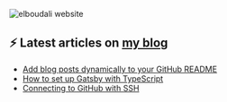 ![elboudali website](https://res.cloudinary.com/elboudali/image/upload/v1624985308/my%20images/elboudali_f9aoie.png "elboudali.com")

## ⚡️ Latest articles on [my blog](https://elboudali.com/blog/)

<!--START_SECTION:feed-->
* [Add blog posts dynamically to your GitHub README](https:&#x2F;&#x2F;elboudali.com&#x2F;blog&#x2F;2021&#x2F;add-blog-posts-dynamically-to-your-github-readme&#x2F;)
* [How to set up Gatsby with TypeScript](https:&#x2F;&#x2F;elboudali.com&#x2F;blog&#x2F;2021&#x2F;how-to-set-up-gatsby-with-typescript&#x2F;)
* [Connecting to GitHub with SSH](https:&#x2F;&#x2F;elboudali.com&#x2F;blog&#x2F;2021&#x2F;connecting-to-github-with-ssh&#x2F;)
<!--END_SECTION:feed-->
